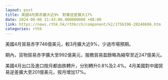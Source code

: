 ```yaml
---
layout: post
title: 美國4月貿赤擴大近9%　對華逆差擴大17%
date: 2024-06-06 21:43:06.000000000 +08:00
link: https://news.rthk.hk/rthk/ch/component/k2/1756396-20240606.htm
categories: rthk
---
```


美國4月貿易赤字746億美元，較3月擴大近9%，少過市場預期。

期內，貨物貿易赤字擴大至992億美元，服務貿易盈餘略為縮窄至近247億美元。

美國4月出口及進口按月都由跌轉升，分別轉升0.8%及2.4%。4月美國對中國貿易逆差擴大至201億美元，按月增加17%。
